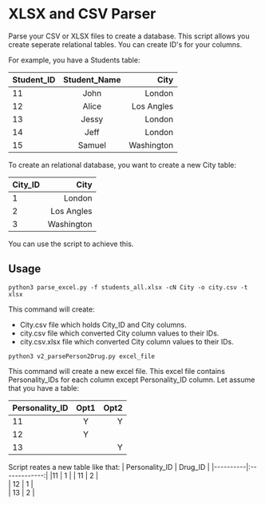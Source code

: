 
# XLSX and CSV Parser

Parse your CSV or XLSX files to create a database. 
This script allows you create seperate relational tables. You can create ID's for your columns.

For example, you have a Students table:

| Student_ID   |      Student_Name      |  City |
|----------|:-------------:|------:|
|11 |  John | London |
| 12 |    Alice   |   Los Angles |
| 13 | Jessy |    London |
| 14 | Jeff |    London |
| 15 | Samuel |    Washington |


To create an relational database, you want to create a new City table:

| City_ID   |  City |
|----------|------:|
|1 |  London |
| 2 |    Los Angles |
| 3 |     Washington |


You can use the script to achieve this. 

## Usage


```plaintext
python3 parse_excel.py -f students_all.xlsx -cN City -o city.csv -t xlsx
```
This command will create:
- City.csv file which holds City_ID and City columns.
- city.csv file which converted City column values to their IDs.
- city.csv.xlsx file which converted City column values to their IDs.


```plaintext
python3 v2_parsePerson2Drug.py excel_file
```
This command will create a new excel file. This excel file contains Personality_IDs for each column except Personality_ID column. Let assume that you have a table:

| Personality_ID   |      Opt1     |  Opt2 |
|----------|:-------------:|------:|
|11 |  Y | Y |
| 12 |    Y   |    |
| 13 |  |    Y |

Script reates a new table like that:
| Personality_ID   |      Drug_ID     |
|----------|:-------------:|
|11 |  1 |
| 11 |    2   |  
| 12 |   1   |  
| 13 |    2   |  


